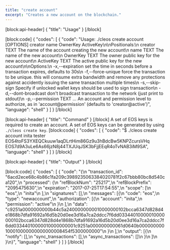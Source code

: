 ```yaml
---
title: "create account"
excerpt: "Creates a new account on the blockchain."
---
```

[block:api-header]
{
  "title": "Usage"
}
[/block]

[block:code]
{
  "codes": [
    {
      "code": "Usage: ./cleos create account [OPTIONS] creator name OwnerKey ActiveKey\n\nPositionals:\n  creator TEXT                The name of the account creating the new account\n  name TEXT                   The name of the new account\n  OwnerKey TEXT               The owner public key for the new account\n  ActiveKey TEXT              The active public key for the new account\n\nOptions:\n  -x,--expiration             set the time in seconds before a transaction expires, defaults to 30s\n  -f,--force-unique           force the transaction to be unique. this will consume extra bandwidth and remove any protections against accidently issuing the same transaction multiple times\n  -s,--skip-sign              Specify if unlocked wallet keys should be used to sign transaction\n  -d,--dont-broadcast         don't broadcast transaction to the network (just print to stdout)\n  -p,--permission TEXT ...    An account and permission level to authorize, as in 'account@permission' (defaults to 'creator@active')",
      "language": "shell"
    }
  ]
}
[/block]

[block:api-header]
{
  "title": "Command"
}
[/block]
A set of EOS keys is required to create an account. A set of EOS keys can be generated by using `./cleos create key`.
[block:code]
{
  "codes": [
    {
      "code": "$ ./cleos create account inita tester EOS4toFS3YXEQCkuuw1aqDLrtHim86Gz9u3hBdcBw5KNPZcursVHq EOS7d9A3uLe6As66jzN8j44TXJUqJSK3bFjjEEqR4oTvNAB3iM9SA",
      "language": "shell"
    }
  ]
}
[/block]

[block:api-header]
{
  "title": "Output"
}
[/block]

[block:code]
{
  "codes": [
    {
      "code": "{\n  \"transaction_id\": \"6acd2ece68c4b86c1fa209c3989235063384020781f2c67bbb80bc8d540ca120\",\n  \"processed\": {\n    \"refBlockNum\": \"25217\",\n    \"refBlockPrefix\": \"2095475630\",\n    \"expiration\": \"2017-07-25T17:54:55\",\n    \"scope\": [\n      \"eos\",\n      \"inita\"\n    ],\n    \"signatures\": [],\n    \"messages\": [{\n        \"code\": \"eos\",\n        \"type\": \"newaccount\",\n        \"authorization\": [{\n            \"account\": \"inita\",\n            \"permission\": \"active\"\n          }\n        ],\n        \"data\": \"c9251a0000000000b44c5a2400000000010000000102bcca6347d828d4e1868b7dfa91692a16d5b20d0ee3d16a7ca2ddcc7f6dd03344010000010000000102bcca6347d828d4e1868b7dfa91692a16d5b20d0ee3d16a7ca2ddcc7f6dd03344010000010000000001c9251a000000000061d0640b000000000100010000000000000008454f5300000000\"\n      }\n    ],\n    \"output\": [{\n        \"notify\": [],\n        \"sync_transactions\": [],\n        \"async_transactions\": []\n      }\n    ]\n  }\n}",
      "language": "shell"
    }
  ]
}
[/block]